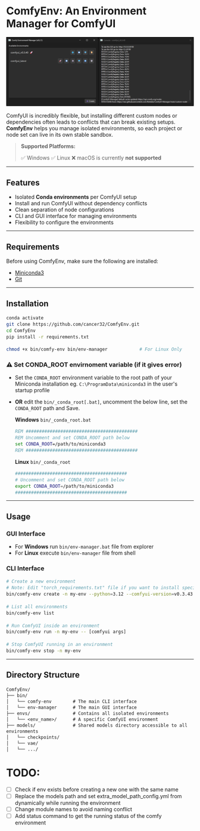 # ComfyEnv: An Environment Manager for ComfyUI

![image info](./images/ComfyEnvManager.png)

ComfyUI is incredibly flexible, but installing different custom nodes or dependencies often leads to conflicts that can break existing setups. **ComfyEnv** helps you manage isolated environments, so each project or node set can live in its own stable sandbox.

> **Supported Platforms:**
>
> ✅ Windows
> ✅ Linux
> ❌ macOS is currently **not supported**

---

## Features

- Isolated **Conda environments** per ComfyUI setup
- Install and run ComfyUI without dependency conflicts
- Clean separation of node configurations
- CLI and GUI interface for managing environments
- Flexibility to configure the environments

---

## Requirements

Before using ComfyEnv, make sure the following are installed:

- [Miniconda3](https://www.anaconda.com/download/success)
- [Git](https://git-scm.com/)

---

## Installation

```bash
conda activate
git clone https://github.com/cancer32/ComfyEnv.git
cd ComfyEnv
pip install -r requirements.txt

chmod +x bin/comfy-env bin/env-manager            # For Linux Only
```

### ⚠️ Set CONDA_ROOT envirnoment variable (if it gives error) 

- Set the `CONDA_ROOT` environment variable to the root path of your Miniconda installation eg. `C:\ProgramData\miniconda3` in the user's startup profile
- **OR** edit the `bin/_conda_root[.bat]`, uncomment the below line, set the `CONDA_ROOT` path and Save.

  **Windows** `bin/_conda_root.bat`

  ```bat
  REM ##########################################
  REM Uncomment and set CONDA_ROOT path below
  set CONDA_ROOT=/path/to/miniconda3
  REM ##########################################
  ```

  **Linux** `bin/_conda_root`

  ```bash
  ##########################################
  # Uncomment and set CONDA_ROOT path below
  export CONDA_ROOT=/path/to/miniconda3
  ##########################################
  ```

---

## Usage

### GUI Interface

- For **Windows** run `bin/env-manager.bat` file from explorer
- For **Linux** execute `bin/env-manager` file from shell

### CLI Interface

```bash
# Create a new environment
# Note: Edit "torch_requirements.txt" file if you want to install specific pytorch version for environment
bin/comfy-env create -n my-env --python=3.12 --comfyui-version=v0.3.43

# List all environments
bin/comfy-env list

# Run ComfyUI inside an environment
bin/comfy-env run -n my-env -- [comfyui args]

# Stop ComfyUI running in an environment
bin/comfy-env stop -n my-env
```

---


## Directory Structure

```
ComfyEnv/
├── bin/
│   └── comfy-env        # The main CLI interface
│   └── env-manager      # The main GUI interface
├── envs/                # Contains all isolated environments
│   └── <env_name>/      # A specific ComfyUI environment
├── models/              # Shared models directory accessible to all environments
│   └── checkpoints/
│   └── vae/
│   └── .../
```


# TODO:
- [ ] Check if env exists before creating a new one with the same name
- [ ] Replace the models path and set extra_model_path_config.yml from dynamically while running the environment
- [ ] Change module names to avoid naming conflict
- [ ] Add status command to get the running status of the comfy environment